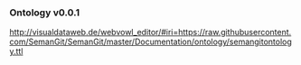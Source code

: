 ### Ontology v0.0.1
http://visualdataweb.de/webvowl_editor/#iri=https://raw.githubusercontent.com/SemanGit/SemanGit/master/Documentation/ontology/semangitontology.ttl
